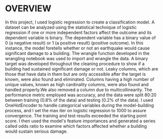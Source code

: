 # OVERVIEW
In this project, I used logistic regression to create a classification model. A dataset can be analyzed using the statistical technique of logistic regression if one or more independent factors affect the outcome and  its  dependent variable is binary. The dependent variable has a binary value of 0 (a negative result) or 1 (a positive result) (positive outcome). In this instance, the model foretells whether or not an earthquake would cause significant damage to a building.
The wrangle function developed in the wrangling notebook was used to import and wrangle the data. A binary target was developed throughout the cleaning procedure to show if a building had sustained significant damage or not. Leaky columns, which are those that have data in them but are only accessible after the target is known, were also found and eliminated. Columns having a high number of unique values, known as high cardinality columns, were also found and handled properly.We also removed a column due to multicollinearity.
The performance metric employed was accuracy, and the data were split 80:20 between training (0.8% of the data) and testing (0.2% of the data). I used OneHotEncoder to handle categorical variables during the model-building process, and I set the max iter on logistic regression to 1000 to assure convergence. The training and test results exceeded the starting point score.
I then used the model's feature importances and generated a series called odds ratio to examine which factors affected whether a building would sustain serious damage.